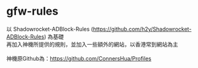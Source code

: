 # gfw-rules
以 Shadowrocket-ADBlock-Rules (https://github.com/h2y/Shadowrocket-ADBlock-Rules) 為基礎<br>再加入神機所提供的規則，並加入一些額外的網站，以香港常到網站為主<br><br>
神機原Github為：https://github.com/ConnersHua/Profiles

